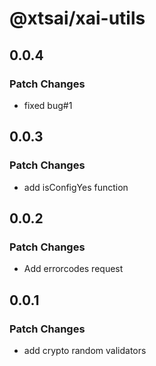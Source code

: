 # @xtsai/xai-utils

## 0.0.4

### Patch Changes

- fixed bug#1

## 0.0.3

### Patch Changes

- add isConfigYes function

## 0.0.2

### Patch Changes

- Add errorcodes request

## 0.0.1

### Patch Changes

- add crypto random validators

